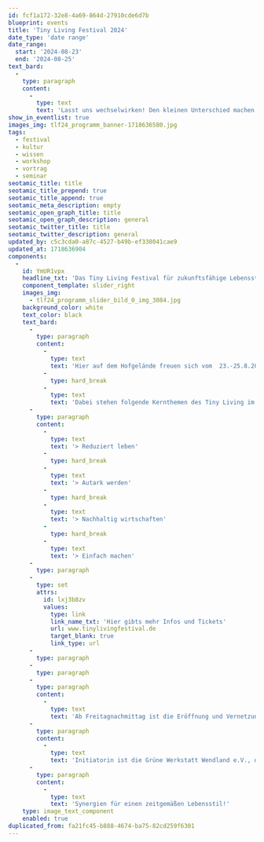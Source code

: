 ```yaml
---
id: fcf1a172-32e8-4a69-864d-27910cde6d7b
blueprint: events
title: 'Tiny Living Festival 2024'
date_type: 'date range'
date_range:
  start: '2024-08-23'
  end: '2024-08-25'
text_bard:
  -
    type: paragraph
    content:
      -
        type: text
        text: 'Lasst uns wechselwirken! Den kleinen Unterschied machen. Für mehr weniger. Und einen zeitgemäßen Lebensstil. Im Sommer beim Tiny Living Festival im Wendland.'
show_in_eventlist: true
images_img: tlf24_programm_banner-1718636580.jpg
tags:
  - festival
  - kultur
  - wissen
  - workshop
  - vortrag
  - seminar
seotamic_title: title
seotamic_title_prepend: true
seotamic_title_append: true
seotamic_meta_description: empty
seotamic_open_graph_title: title
seotamic_open_graph_description: general
seotamic_twitter_title: title
seotamic_twitter_description: general
updated_by: c5c3cda0-a87c-4527-b49b-ef338041cae9
updated_at: 1718636904
components:
  -
    id: YmUR1vpx
    headline_txt: 'Das Tiny Living Festival für zukunftsfähige Lebensstile und nachhaltige Entwicklung.'
    component_template: slider_right
    images_img:
      - tlf24_programm_slider_bild_0_img_3084.jpg
    background_color: white
    text_color: black
    text_bard:
      -
        type: paragraph
        content:
          -
            type: text
            text: 'Hier auf dem Hofgelände freuen sich vom  23.-25.8.2024 mehr als 70 Initiativen, Hochschulen, Unternehmen und andere Projekte darauf, ihre Innovationen, Visionen und Produkte zu präsentieren.'
          -
            type: hard_break
          -
            type: text
            text: 'Dabei stehen folgende Kernthemen des Tiny Living im Vordergrund:'
      -
        type: paragraph
        content:
          -
            type: text
            text: '> Reduziert leben'
          -
            type: hard_break
          -
            type: text
            text: '> Autark werden'
          -
            type: hard_break
          -
            type: text
            text: '> Nachhaltig wirtschaften'
          -
            type: hard_break
          -
            type: text
            text: '> Einfach machen'
      -
        type: paragraph
      -
        type: set
        attrs:
          id: lxj3b8zv
          values:
            type: link
            link_name_txt: 'Hier gibts mehr Infos und Tickets'
            url: www.tinylivingfestival.de
            target_blank: true
            link_type: url
      -
        type: paragraph
      -
        type: paragraph
      -
        type: paragraph
        content:
          -
            type: text
            text: 'Ab Freitagnachmittag ist die Eröffnung und Vernetzung aller Programmakteur*innen geplant. Neben einer Vielzahl von Ausstellenden gibt es Samstag und Sonntag ein buntes Programm aus Talks, Workshops sowie Mitmach- und Crafting-Angeboten. Im Fokus dabei: der interaktive Austausch aller Beteiligten auf Augenhöhe. Festival-Tickets sind limitiert auf 1.000 Stück.'
      -
        type: paragraph
        content:
          -
            type: text
            text: 'Initiatorin ist die Grüne Werkstatt Wendland e.V., die das Tiny Living Festival mit viel gemeinnütziger Arbeit und ehrenamtlichen Helfer*innen organisiert. '
      -
        type: paragraph
        content:
          -
            type: text
            text: 'Synergien für einen zeitgemäßen Lebensstil!'
    type: image_text_component
    enabled: true
duplicated_from: fa21fc45-b888-4674-ba75-82cd259f6301
---
```

